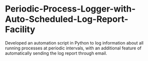 # Periodic-Process-Logger-with-Auto-Scheduled-Log-Report-Facility
Developed an automation script in Python to log information about all running processes at periodic intervals, with an additional feature of automatically sending the log report through email.
